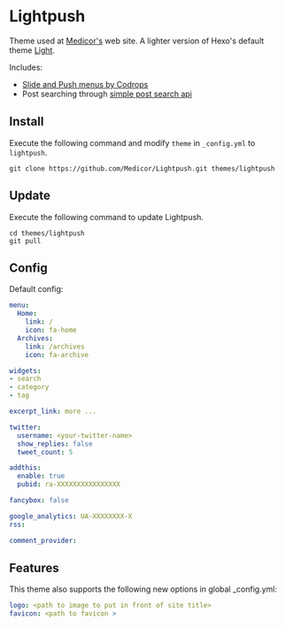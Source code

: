 # Lightpush

Theme used at [Medicor's](http://www.medicor.se) web site. A lighter version of Hexo's default theme [Light](https://github.com/hexojs/hexo-theme-light).

Includes:
* [Slide and Push menus by Codrops](http://tympanus.net/codrops/2013/04/17/slide-and-push-menus/)
* Post searching through [simple post search api](https://github.com/medicor/hexo-filter-api/)

## Install

Execute the following command and modify `theme` in `_config.yml` to `lightpush`.

```
git clone https://github.com/Medicor/Lightpush.git themes/lightpush
```

## Update

Execute the following command to update Lightpush.

```
cd themes/lightpush
git pull
```

## Config

Default config:

``` yaml
menu:
  Home:
    link: /
    icon: fa-home
  Archives:
    link: /archives
    icon: fa-archive

widgets:
- search
- category
- tag

excerpt_link: more ...

twitter:
  username: <your-twitter-name>
  show_replies: false
  tweet_count: 5

addthis:
  enable: true
  pubid: ra-XXXXXXXXXXXXXXXX

fancybox: false

google_analytics: UA-XXXXXXXX-X
rss:

comment_provider:
```

## Features

This theme also supports the following new options in global _config.yml:

``` yaml
logo: <path to image to put in front of site title>
favicon: <path to favicon >
```

[Hexo]: http://hexo.io/
[AddThis]: https://www.addthis.com/dashboard/
